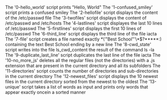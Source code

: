 The '0-hello_world' script prints "Hello, World"
The '1-confused_smiley' script prints a confused smiley
The '2-hellofile' script displays the content of the /etc/passwd file
The '3-twofiles' script displays the content of /etc/passwd and /etc/hosts
The '4-lastlines' script displayes the last 10 lines of /etc/passwd
The '5-firstlines' script displays the first 10 lines of /etc/passwd
The '6-third_line' script  displays the third line of the file iacta
The '7-file' script creates a file named exactly \*\\'"Best School"\'\\*$\?\*\*\*\*\*:) containing the text Best School ending by a new line
The '8-cwd_state' script writes into the file ls_cwd_content the result of the command ls -la
The '9-duplicate_last_line' script duplicates the last line of the file iacta
The '10-no_more_js' deletes all the regular files (not the directories) with a .js extension that are present in the current directory and all its subfolders
The '11-directories' script counts the number of directories and sub-directories in the current directory
The '12-newest_files' script displays the 10 newest files in the current directory  sorted from the newest to the oldest
The '13-unique' script takes a list of words as input and prints only words that appear exactly oncein a sorted manner

